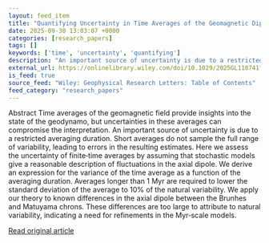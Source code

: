 ```yaml
---
layout: feed_item
title: "Quantifying Uncertainty in Time Averages of the Geomagnetic Dipole"
date: 2025-09-30 13:03:07 +0000
categories: [research_papers]
tags: []
keywords: ['time', 'uncertainty', 'quantifying']
description: "An important source of uncertainty is due to a restricted averaging duration"
external_url: https://onlinelibrary.wiley.com/doi/10.1029/2025GL118741?af=R
is_feed: true
source_feed: "Wiley: Geophysical Research Letters: Table of Contents"
feed_category: "research_papers"
---
```


Abstract Time averages of the geomagnetic field provide insights into the state of the geodynamo, but uncertainties in these averages can compromise the interpretation. An important source of uncertainty is due to a restricted averaging duration. Short averages do not sample the full range of variability, leading to errors in the resulting estimates. Here we assess the uncertainty of finite‐time averages by assuming that stochastic models give a reasonable description of fluctuations in the axial dipole. We derive an expression for the variance of the time average as a function of the averaging duration. Averages longer than 1 Myr are required to lower the standard deviation of the average to 10% of the natural variability. We apply our theory to known differences in the axial dipole between the Brunhes and Matuyama chrons. These differences are too large to attribute to natural variability, indicating a need for refinements in the Myr‐scale models.

[Read original article](https://onlinelibrary.wiley.com/doi/10.1029/2025GL118741?af=R)
